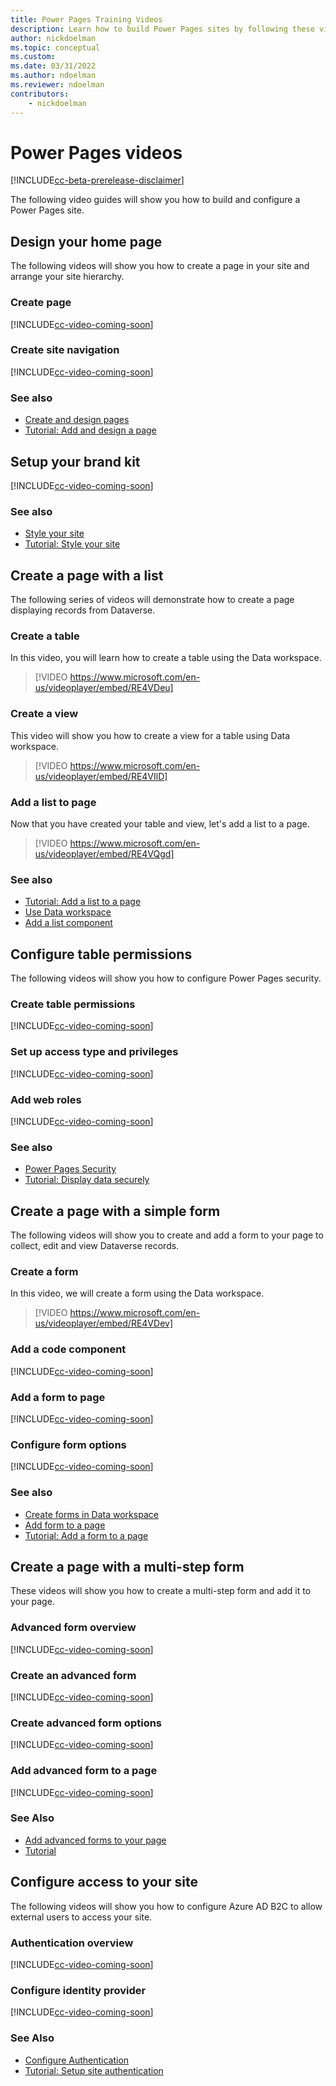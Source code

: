 ```yaml
---
title: Power Pages Training Videos
description: Learn how to build Power Pages sites by following these video guides.
author: nickdoelman
ms.topic: conceptual
ms.custom: 
ms.date: 03/31/2022
ms.author: ndoelman
ms.reviewer: ndoelman
contributors:
    - nickdoelman
---
```


# Power Pages videos

[!INCLUDE[cc-beta-prerelease-disclaimer](../includes/cc-beta-prerelease-disclaimer.md)]

The following video guides will show you how to build and configure a Power Pages site.

## Design your home page

The following videos will show you how to create a page in your site and arrange your site hierarchy.

### Create page

[!INCLUDE[cc-video-coming-soon](../includes/cc-video-coming-soon.md)]

### Create site navigation

[!INCLUDE[cc-video-coming-soon](../includes/cc-video-coming-soon.md)]

### See also
- [Create and design pages](../getting-started/first-page.md)
- [Tutorial: Add and design a page](../getting-started/tutorial-add-webpage.md)

## Setup your brand kit

[!INCLUDE[cc-video-coming-soon](../includes/cc-video-coming-soon.md)]

### See also
- [Style your site](../getting-started/style-site.md)
- [Tutorial: Style your site](../getting-started/tutorial-style-site.md)

## Create a page with a list

The following series of videos will demonstrate how to create a page displaying records from Dataverse.

### Create a table

In this video, you will learn how to create a table using the Data workspace.

> [!VIDEO https://www.microsoft.com/en-us/videoplayer/embed/RE4VDeu]

### Create a view

This video will show you how to create a view for a table using Data workspace.

> [!VIDEO https://www.microsoft.com/en-us/videoplayer/embed/RE4VIlD]

### Add a list to page

Now that you have created your table and view, let's add a list to a page.

> [!VIDEO https://www.microsoft.com/en-us/videoplayer/embed/RE4VQgd]

### See also

- [Tutorial: Add a list to a page](../getting-started/tutorial-add-list-to-page.md)
- [Use Data workspace](../getting-started/use-data-workspace.md)
- [Add a list component](../getting-started/add-list.md)

## Configure table permissions

The following videos will show you how to configure Power Pages security.

### Create table permissions

[!INCLUDE[cc-video-coming-soon](../includes/cc-video-coming-soon.md)]

### Set up access type and privileges

[!INCLUDE[cc-video-coming-soon](../includes/cc-video-coming-soon.md)]

### Add web roles

[!INCLUDE[cc-video-coming-soon](../includes/cc-video-coming-soon.md)]

### See also
- [Power Pages Security](../security/power-pages-security.md)
- [Tutorial: Display data securely](../getting-started/tutorial-display-data-securely.md)

## Create a page with a simple form

The following videos will show you to create and add a form to your page to collect, edit and view Dataverse records.

### Create a form

In this video, we will create a form using the Data workspace.

> [!VIDEO https://www.microsoft.com/en-us/videoplayer/embed/RE4VDev]

### Add a code component

[!INCLUDE[cc-video-coming-soon](../includes/cc-video-coming-soon.md)]

### Add a form to page

[!INCLUDE[cc-video-coming-soon](../includes/cc-video-coming-soon.md)]

### Configure form options

[!INCLUDE[cc-video-coming-soon](../includes/cc-video-coming-soon.md)]

### See also
- [Create forms in Data workspace](../configure/data-workspace-forms.md)
- [Add form to a page](../getting-started/add-form.md)
- [Tutorial: Add a form to a page](../getting-started/tutorial-add-form-to-page.md)

## Create a page with a multi-step form

These videos will show you how to create a multi-step form and add it to your page.

### Advanced form overview

[!INCLUDE[cc-video-coming-soon](../includes/cc-video-coming-soon.md)]

### Create an advanced form

[!INCLUDE[cc-video-coming-soon](../includes/cc-video-coming-soon.md)]

### Create advanced form options

[!INCLUDE[cc-video-coming-soon](../includes/cc-video-coming-soon.md)]

### Add advanced form to a page

[!INCLUDE[cc-video-coming-soon](../includes/cc-video-coming-soon.md)]

### See Also
- [Add advanced forms to your page](../getting-started/advanced-forms.md)
- [Tutorial](../getting-started/tutorial-add-multi-step-form.md)

## Configure access to your site

The following videos will show you how to configure Azure AD B2C to allow external users to access your site.

### Authentication overview

[!INCLUDE[cc-video-coming-soon](../includes/cc-video-coming-soon.md)]

### Configure identity provider

[!INCLUDE[cc-video-coming-soon](../includes/cc-video-coming-soon.md)]

### See Also

- [Configure Authentication](../security/configure-portal-authentication.md)
- [Tutorial: Setup site authentication](../getting-started/tutorial-setup-site-authentication.md)